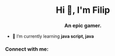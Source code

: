 <h1 align="center">Hi 👋, I'm Filip</h1>
<h3 align="center">An epic gamer.</h3>

- 🌱 I’m currently learning **java script, java**

<h3 align="left">Connect with me:</h3>
<p align="left">
</p>

